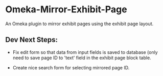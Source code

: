 # Omeka-Mirror-Exhibit-Page
An Omeka plugin to mirror exhibit pages using the exhibit page layout.


## Dev Next Steps:

- Fix edit form so that data from input fields is saved to database (only need to save page ID to 'text' field in the exhibit page block table.

- Create nice search form for selecting mirrored page ID.
